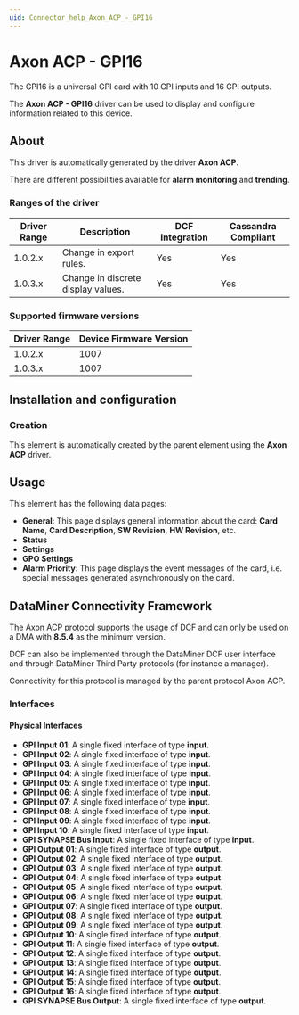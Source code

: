 ```yaml
---
uid: Connector_help_Axon_ACP_-_GPI16
---
```


# Axon ACP - GPI16

The GPI16 is a universal GPI card with 10 GPI inputs and 16 GPI outputs.

The **Axon ACP - GPI16** driver can be used to display and configure information related to this device.

## About

This driver is automatically generated by the driver **Axon ACP**.

There are different possibilities available for **alarm monitoring** and **trending**.

### Ranges of the driver

| **Driver Range** | **Description**                    | **DCF Integration** | **Cassandra Compliant** |
|------------------|------------------------------------|---------------------|-------------------------|
| 1.0.2.x          | Change in export rules.            | Yes                 | Yes                     |
| 1.0.3.x          | Change in discrete display values. | Yes                 | Yes                     |

### Supported firmware versions

| **Driver Range** | **Device Firmware Version** |
|------------------|-----------------------------|
| 1.0.2.x          | 1007                        |
| 1.0.3.x          | 1007                        |

## Installation and configuration

### Creation

This element is automatically created by the parent element using the **Axon ACP** driver.

## Usage

This element has the following data pages:

- **General**: This page displays general information about the card: **Card Name**, **Card Description**, **SW Revision**, **HW Revision**, etc.
- **Status**
- **Settings**
- **GPO Settings**
- **Alarm Priority**: This page displays the event messages of the card, i.e. special messages generated asynchronously on the card.

## DataMiner Connectivity Framework

The Axon ACP protocol supports the usage of DCF and can only be used on a DMA with **8.5.4** as the minimum version.

DCF can also be implemented through the DataMiner DCF user interface and through DataMiner Third Party protocols (for instance a manager).

Connectivity for this protocol is managed by the parent protocol Axon ACP.

### Interfaces

#### Physical Interfaces

- **GPI Input 01**: A single fixed interface of type **input**.
- **GPI Input 02**: A single fixed interface of type **input**.
- **GPI Input 03**: A single fixed interface of type **input**.
- **GPI Input 04**: A single fixed interface of type **input**.
- **GPI Input 05**: A single fixed interface of type **input**.
- **GPI Input 06**: A single fixed interface of type **input**.
- **GPI Input 07**: A single fixed interface of type **input**.
- **GPI Input 08**: A single fixed interface of type **input**.
- **GPI Input 09**: A single fixed interface of type **input**.
- **GPI Input 10**: A single fixed interface of type **input**.
- **GPI SYNAPSE Bus Input**: A single fixed interface of type **input**.
- **GPI Output 01**: A single fixed interface of type **output**.
- **GPI Output 02**: A single fixed interface of type **output**.
- **GPI Output 03**: A single fixed interface of type **output**.
- **GPI Output 04**: A single fixed interface of type **output**.
- **GPI Output 05**: A single fixed interface of type **output**.
- **GPI Output 06**: A single fixed interface of type **output**.
- **GPI Output 07**: A single fixed interface of type **output**.
- **GPI Output 08**: A single fixed interface of type **output**.
- **GPI Output 09**: A single fixed interface of type **output**.
- **GPI Output 10**: A single fixed interface of type **output**.
- **GPI Output 11**: A single fixed interface of type **output**.
- **GPI Output 12**: A single fixed interface of type **output**.
- **GPI Output 13**: A single fixed interface of type **output**.
- **GPI Output 14**: A single fixed interface of type **output**.
- **GPI Output 15**: A single fixed interface of type **output**.
- **GPI Output 16**: A single fixed interface of type **output**.
- **GPI SYNAPSE Bus Output**: A single fixed interface of type **output**.
